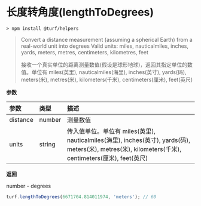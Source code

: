# 长度转角度(lengthToDegrees)

```
> npm install @turf/helpers
```

> Convert a distance measurement (assuming a spherical Earth) from a real-world unit into degrees Valid units: miles, nauticalmiles, inches, yards, meters, metres, centimeters, kilometres, feet
>
> 接收一个真实单位的距离测量数值(假设是球形地球)，返回其指定单位的数值。单位有 miles(英里), nauticalmiles(海里), inches(英寸), yards(码), meters(米), metres(米), kilometers(千米), centimeters(厘米), feet(英尺)

**参数**

| 参数     | 类型   | 描述                                                         |
| :------- | :----- | :----------------------------------------------------------- |
| distance | number | 测量数值                                                     |
| units    | string | 传入值单位。单位有 miles(英里), nauticalmiles(海里), inches(英寸), yards(码), meters(米), metres(米), kilometers(千米), centimeters(厘米), feet(英尺) |

**返回**

number - degrees

```js
turf.lengthToDegrees(6671704.814011974, 'meters'); // 60
```